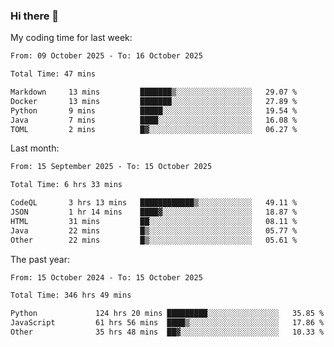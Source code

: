 ### Hi there 👋

My coding time for last week:

<!--START_SECTION:week-->

```txt
From: 09 October 2025 - To: 16 October 2025

Total Time: 47 mins

Markdown     13 mins         ███████▒░░░░░░░░░░░░░░░░░   29.07 %
Docker       13 mins         ███████░░░░░░░░░░░░░░░░░░   27.89 %
Python       9 mins          █████░░░░░░░░░░░░░░░░░░░░   19.54 %
Java         7 mins          ████░░░░░░░░░░░░░░░░░░░░░   16.08 %
TOML         2 mins          █▓░░░░░░░░░░░░░░░░░░░░░░░   06.27 %
```

<!--END_SECTION:week-->

Last month:

<!--START_SECTION:month-->

```txt
From: 15 September 2025 - To: 15 October 2025

Total Time: 6 hrs 33 mins

CodeQL       3 hrs 13 mins   ████████████▒░░░░░░░░░░░░   49.11 %
JSON         1 hr 14 mins    ████▓░░░░░░░░░░░░░░░░░░░░   18.87 %
HTML         31 mins         ██░░░░░░░░░░░░░░░░░░░░░░░   08.11 %
Java         22 mins         █▒░░░░░░░░░░░░░░░░░░░░░░░   05.77 %
Other        22 mins         █▒░░░░░░░░░░░░░░░░░░░░░░░   05.61 %
```

<!--END_SECTION:month-->

The past year:

<!--START_SECTION:year-->

```txt
From: 15 October 2024 - To: 15 October 2025

Total Time: 346 hrs 49 mins

Python             124 hrs 20 mins █████████░░░░░░░░░░░░░░░░   35.85 %
JavaScript         61 hrs 56 mins  ████▒░░░░░░░░░░░░░░░░░░░░   17.86 %
Other              35 hrs 48 mins  ██▓░░░░░░░░░░░░░░░░░░░░░░   10.33 %
```

<!--END_SECTION:year-->
